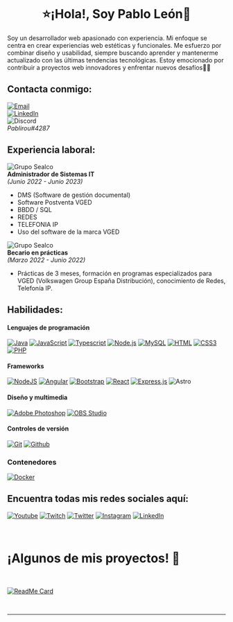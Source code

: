 <h1 align="center">⭐¡Hola!, Soy Pablo León🚀</h1>



Soy un desarrollador web apasionado con experiencia. Mi enfoque se centra en crear experiencias web estéticas y funcionales. Me esfuerzo por combinar diseño y usabilidad, siempre buscando aprender y mantenerme actualizado con las últimas tendencias tecnológicas. Estoy emocionado por contribuir a proyectos web innovadores y enfrentar nuevos desafíos🧑‍💻

## Contacta conmigo:

[![Email](https://img.shields.io/badge/Gmail-D14836?style=for-the-badge&logo=gmail&logoColor=white)](mailto:pablo.leon.vergara@gmail.com)
<br/>
[![LinkedIn](https://img.shields.io/badge/linkedin-%230077B5.svg?style=for-the-badge&logo=linkedin&logoColor=white)](https://www.linkedin.com/in/pablo-leon-vergara/)
<br/>
![Discord](https://img.shields.io/badge/Discord-%235865F2.svg?style=for-the-badge&logo=discord&logoColor=white)
<br>
*Pablirou#4287*

## Experiencia laboral:

![Grupo Sealco](https://lh3.googleusercontent.com/proxy/a737UFvuoPEpV-8BQ0Lf_-BJoRts-1mfNLl3n0mrBfYizx9FawcpBzeNexgWEUruMOqL8MGPck4sXS7ELNPsZaoiIGWYmAeqjyPwxte3xnWBpaQ)
<br/>
**Administrador de Sistemas IT**
<br>
*(Junio 2022 - Junio 2023)*
<br/>
- DMS (Software de gestión documental)
- Software Postventa VGED
- BBDD / SQL
- REDES
- TELEFONIA IP
- Uso del software de la marca VGED

![Grupo Sealco](https://lh3.googleusercontent.com/proxy/a737UFvuoPEpV-8BQ0Lf_-BJoRts-1mfNLl3n0mrBfYizx9FawcpBzeNexgWEUruMOqL8MGPck4sXS7ELNPsZaoiIGWYmAeqjyPwxte3xnWBpaQ)
<br/>
**Becario en prácticas**
<br>
*(Marzo 2022 - Junio 2022)*
<br/>
- Prácticas de 3 meses, formación en programas especializados para VGED (Volkswagen Group España Distribución), conocimiento de Redes, Telefonía IP.

## Habilidades:

#### Lenguajes de programación

[![Java](https://img.shields.io/badge/Java-ED8B00?style=for-the-badge&logo=openjdk&logoColor=white)](#)
[![JavaScript](https://img.shields.io/badge/JavaScript-F7DF1E?style=for-the-badge&logo=javascript&logoColor=white&labelColor=101010)](#)
[![Typescript](https://img.shields.io/badge/typescript%20-%23007ACC.svg?&style=for-the-badge&logo=typescript&logoColor=white)](#)
[![Node.js](https://img.shields.io/badge/Node.JS-339933?style=for-the-badge&logo=node.js&logoColor=white&labelColor=101010)](#)
[![MySQL](https://img.shields.io/badge/MySQL-4479A1?style=for-the-badge&logo=mysql&logoColor=white&labelColor=101010)](#)
[![HTML](https://img.shields.io/badge/html5%20-%23E34F26.svg?&style=for-the-badge&logo=html5&logoColor=white&labelColor=101010)](#)
[![CSS3](https://img.shields.io/badge/css3%20-%231572B6.svg?&style=for-the-badge&logo=css3&logoColor=white&labelColor=101010)](#)
[![PHP](https://img.shields.io/badge/php%20-%231572B6.svg?&style=for-the-badge&logo=php&logoColor=white&labelColor=101010)](#)

#### Frameworks

[![NodeJS](https://img.shields.io/badge/Node.js-43853D?style=for-the-badge&logo=node.js&logoColor=white)](#)
[![Angular](https://img.shields.io/badge/angular%20-%23DD0031.svg?&style=for-the-badge&logo=angular&logoColor=white&labelColor=101010)](#)
[![Bootstrap](https://img.shields.io/badge/bootstrap%20-%23563D7C.svg?&style=for-the-badge&logo=bootstrap&logoColor=white&labelColor=101010)](#)
[![React](https://img.shields.io/badge/react%20-%2320232a.svg?&style=for-the-badge&logo=react&logoColor=%2361DAFB&labelColor=101010)](#)
[![Express.js](https://img.shields.io/badge/express.js%20-%23404d59.svg?&style=for-the-badge&labelColor=101010)](#)
![Astro](https://img.shields.io/badge/astro-%232C2052.svg?style=for-the-badge&logo=astro&logoColor=white)

#### Diseño y multimedia

[![Adobe Photoshop](https://img.shields.io/badge/adobe%20photoshop%20-%2331A8FF.svg?&style=for-the-badge&logo=adobe%20photoshop&logoColor=white&labelColor=101010)](#)
[![OBS Studio](https://img.shields.io/badge/obs%20studio%20-%2331A8FF.svg?&style=for-the-badge&logo=obs%20studio&logoColor=white&labelColor=101010)](#)

#### Controles de versión

[![Git](https://img.shields.io/badge/git%20-%23F05033.svg?&style=for-the-badge&logo=git&logoColor=white&labelColor=101010)](#)
[![Github](https://img.shields.io/badge/github%20-%23121011.svg?&style=for-the-badge&logo=github&logoColor=whit&logoColor=white&labelColor=101010)](#)

### Contenedores

[![Docker](https://img.shields.io/badge/docker%20-%23F05033.svg?&style=for-the-badge&logo=docker&logoColor=white&labelColor=101010)](#)



## Encuentra todas mis redes sociales aquí:

[![Youtube](https://img.shields.io/badge/youtube%20-%23FF0000.svg?&style=for-the-badge&logo=YouTube&logoColor=white)](https://www.youtube.com/channel/UCTniqWgF-cvBmRbusqAPQIQ)
[![Twitch](https://img.shields.io/badge/twitch%20-%239146FF.svg?&style=for-the-badge&logo=Twitch&logoColor=white)](https://www.twitch.tv/pablirourl)
[![Twitter](https://img.shields.io/badge/twitter-%231DA1F2.svg?&style=for-the-badge&logo=twitter&logoColor=white)](https://twitter.com/pabloo11__)
[![Instagram](https://img.shields.io/badge/instagram%20-%23E4405F.svg?&style=for-the-badge&logo=Instagram&logoColor=white)](https://www.instagram.com/pabloo11._/)
[![LinkedIn](https://img.shields.io/badge/linkedin%20-%230077B5.svg?&style=for-the-badge&logo=linkedin&logoColor=white)](https://www.linkedin.com/in/feryael-justice)
<br>
<br>
<br>

<h1>¡Algunos de mis proyectos! 🎨</h1>
<Br>
  
[![ReadMe Card](https://pokedexpablirou.netlify.app/)](https://github.com/pabliroudev/pokedex)

<Br>
<hr>
<Br>
